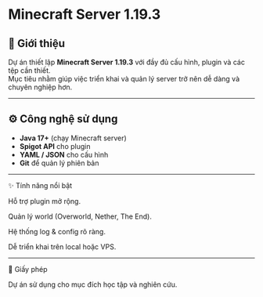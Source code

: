 # Minecraft Server 1.19.3

## 📌 Giới thiệu
Dự án thiết lập **Minecraft Server 1.19.3** với đầy đủ cấu hình, plugin và các tệp cần thiết.  
Mục tiêu nhằm giúp việc triển khai và quản lý server trở nên dễ dàng và chuyên nghiệp hơn.

---

## ⚙️ Công nghệ sử dụng
- **Java 17+** (chạy Minecraft server)
- **Spigot API** cho plugin
- **YAML / JSON** cho cấu hình
- **Git** để quản lý phiên bản

---

✨ Tính năng nổi bật

Hỗ trợ plugin mở rộng.

Quản lý world (Overworld, Nether, The End).

Hệ thống log & config rõ ràng.

Dễ triển khai trên local hoặc VPS.

---

📜 Giấy phép

Dự án sử dụng cho mục đích học tập và nghiên cứu.
